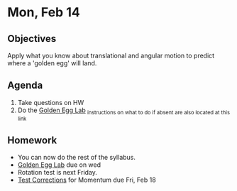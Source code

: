 Mon, Feb 14
=========    

 Objectives  
------------  
Apply what you know about translational and angular motion to predict where a 'golden egg' will land.
 
Agenda    
---------    
1. Take questions on HW
2. Do the [Golden Egg Lab][lab] <sub>instructions on what to do if absent are also located at this link</sub>


Homework  
-------------    

- You can now do the rest of the syllabus.
- [Golden Egg Lab][lab] due on wed
- Rotation test is next Friday.
- [Test Corrections](https://avon.schoology.com/assignment/5527381127/) for Momentum due Fri, Feb 18
  
[bib]: https://avon.schoology.com/assignment/5527196339/
[lab]: https://avon.schoology.com/assignment/5527383767/
<!--stackedit_data:
eyJoaXN0b3J5IjpbLTE3NzMyNTEwNiwzOTYzNjk1NTAsLTYzNz
c2NzcyMCw2NDAxNjQ1OTYsNTQ2MjU1OTM2LC0xNzMwMzgzMTc0
LDE4NTMzMzE3MzksMTg2MzkyMzA2OSwyMTAwNjAzMzY2LC0xMT
k1NjM0MjEzLC0xNjY0NDc4ODk5LC0xNTEzODgxNDk0LC0xMjMz
MjE1NDA0LDEzNTkyMDMzNTEsODQ0NDY3MDc0LDUzNDczODYyNi
wtMTQ1NjA5MzA5MCwtMjAwOTYxNzUzMiwxOTM2NDM4MTA4LDE4
MzkxNDI5MzBdfQ==
-->